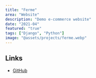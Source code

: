 ```yaml
---
title: "Ferme"
area: "Website"
description: "Demo e-commerce website"
date: "2021-04"
featured: "true"
tags: ["Django", "Python"]
image: "@assets/projects/ferme.webp"
---
```


## Links

- [GitHub](https://github.com/Jaycedam/ferme-website)
